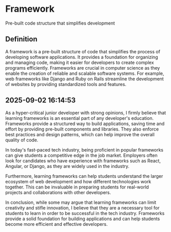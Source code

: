 # Framework

Pre-built code structure that simplifies development

## Definition
A framework is a pre-built structure of code that simplifies the process of developing software applications. It provides a foundation for organizing and managing code, making it easier for developers to create complex programs efficiently. Frameworks are crucial in computer science as they enable the creation of reliable and scalable software systems. For example, web frameworks like Django and Ruby on Rails streamline the development of websites by providing standardized tools and features.

## 2025-09-02 16:14:53
As a hyper-critical junior developer with strong opinions, I firmly believe that learning frameworks is an essential part of any developer's education. Frameworks provide a structured way to build applications, saving time and effort by providing pre-built components and libraries. They also enforce best practices and design patterns, which can help improve the overall quality of code.

In today's fast-paced tech industry, being proficient in popular frameworks can give students a competitive edge in the job market. Employers often look for candidates who have experience with frameworks such as React, Angular, or Django, as they are widely used in the industry.

Furthermore, learning frameworks can help students understand the larger ecosystem of web development and how different technologies work together. This can be invaluable in preparing students for real-world projects and collaborations with other developers.

In conclusion, while some may argue that learning frameworks can limit creativity and stifle innovation, I believe that they are a necessary tool for students to learn in order to be successful in the tech industry. Frameworks provide a solid foundation for building applications and can help students become more efficient and effective developers.

